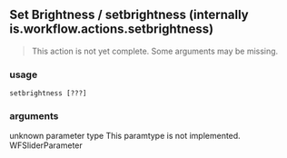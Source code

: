 
## Set Brightness / setbrightness (internally is.workflow.actions.setbrightness)

> This action is not yet complete. Some arguments may be missing.

### usage
`setbrightness [???]`

### arguments
unknown parameter type This paramtype is not implemented. WFSliderParameter
